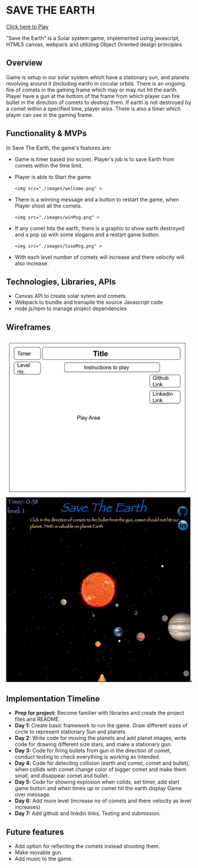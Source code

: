 
# SAVE THE EARTH

  [Click here to Play](https://kirti-harode.github.io/SaveTheEarth/)
   
"Save the Earth" is a Solar system game, implemented using javascript, HTML5 canvas, webpack and utilizing Object Oriented design principles.

## Overview

Game is setup in our solar system which have a stationary sun, and planets revolving around it (including earth) in circular orbits. There is an ongoing fire of comets in  the gaming frame which may or may not hit the earth. Player have a gun at the bottom of the frame from which player can fire bullet in the direction of comets to destroy them. If earth is not destroyed by a comet within a specified time, player wins. There is also a timer which player can see in the gaming frame.


## Functionality & MVPs

  In Save The Earth, the game's features are:

  * Game is timer based (no score). Player's job is to save Earth from comets within the time limit.
  * Player is able to Start the game.

        <img src="./images/welcome.png" >

  * There is a winning message and a button to restart the game, when Player shoot all the comets.

        <img src="./images/winMsg.png" >

  * If any comet hits the earth, there is a graphic to show earth destroyed and a pop up with some  slogans and a restart game button.

        <img src="./images/loseMsg.png" >
        
  * With each level number of comets will increase and there velocity will also increase.
  

## Technologies, Libraries, APIs

  * Canvas API to create solar sytem and comets.
  * Webpack to bundle and transpile the source Javascript code
  * node.js/npm to manage project dependencies

## Wireframes

<img src="./images/new wireframe.png" >

<img src="./images/screenShot.png" >

## Implementation Timeline

  * **Prep for project:** Become familier with libraries and create the project files and README.
  * **Day 1:**  Create basic framework to run the game. Draw different sizes of circle to represent stationary Sun and planets
  * **Day 2:**  Write code for moving the planets and add planet images, write code for drawing different size stars, and make a stationary gun.
  * **Day 3:**  Code for firing bullets from gun in the direction of comet, conduct testing to check everything is working as intended.
  * **Day 4:**  Code for detecting collision (earth and comet, comet and bullet), when collids with comet change color of bigger comet and make them small, and disappear comet and bullet.
  * **Day 5:**  Code for showing explosion when colids, set timer, add start game button and when times up or comet hit the earth display Game over message.
  * **Day 6:**  Add more level (increase no of comets and there velocity as level increases)
  * **Day 7:** Add github and linkdin links, Testing and submission.

## Future features
  * Add option for reflecting the comets instead shooting them.
  * Make movable gun.
  * Add music to the game.